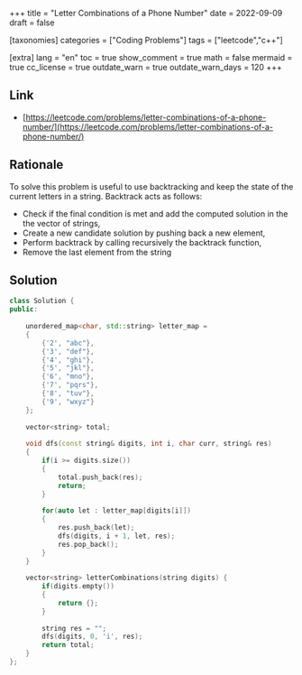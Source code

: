 +++
title = "Letter Combinations of a Phone Number"
date = 2022-09-09
draft = false

[taxonomies]
categories = ["Coding Problems"]
tags = ["leetcode","c++"]

[extra]
lang = "en"
toc = true
show_comment = true
math = false
mermaid = true
cc_license = true
outdate_warn = true
outdate_warn_days = 120
+++

## Link
- [https://leetcode.com/problems/letter-combinations-of-a-phone-number/](https://leetcode.com/problems/letter-combinations-of-a-phone-number/)

## Rationale
To solve this problem is useful to use backtracking and keep the state of the current letters in a string.
Backtrack acts as follows:
- Check if the final condition is met and add the computed solution in the the vector of strings,
- Create a new candidate solution by pushing back a new element,
- Perform backtrack by calling recursively the backtrack function,
- Remove the last element from the string

## Solution

```cpp
class Solution {
public:
    
    unordered_map<char, std::string> letter_map = 
    {
        {'2', "abc"},
        {'3', "def"},
        {'4', "ghi"},
        {'5', "jkl"},
        {'6', "mno"},
        {'7', "pqrs"},
        {'8', "tuv"},
        {'9', "wxyz"}
    };
    
    vector<string> total;
    
    void dfs(const string& digits, int i, char curr, string& res)
    {
        if(i >= digits.size())
        {
            total.push_back(res);
            return;
        }
        
        for(auto let : letter_map[digits[i]])
        {
            res.push_back(let);
            dfs(digits, i + 1, let, res);
            res.pop_back();
        }
    }
    
    vector<string> letterCombinations(string digits) {
        if(digits.empty())
        {
            return {};
        }
        
        string res = "";
        dfs(digits, 0, 'i', res);
        return total;
    }
};

```
